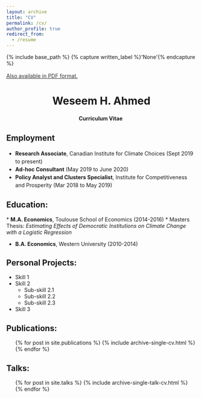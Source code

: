 ```yaml
---
layout: archive
title: "CV"
permalink: /cv/
author_profile: true
redirect_from:
  - /resume
---
```


{% include base_path %}
{% capture written_label %}'None'{% endcapture %}

<u><a style="line-height: 1.5;" href="http://weseemahmed.github.io/files/Weseem-Ahmed-Resume.pdf"><span style="color: #333333;"><span>Also available in PDF format.</span></span></a></u>

<h1 class="western" align="center"><b>Weseem H. Ahmed</b></h1>
<p style="line-height: 1.5;" align="center"><span><b>Curriculum Vitae</b> </span></p>

<h2>Employment</h2>
<ul style="line-height: 1.5; margin: 10px 0;">
  <li><span><b>Research Associate</b>, Canadian Institute for Climate Choices (Sept 2019 to present)</span></li>
  <li><span><b>Ad-hoc Consultant</b> (May 2019 to June 2020)</span></li>
  <li><span><b>Policy Analyst and Clusters Specialist</b>, Institute for Competitiveness and Prosperity (Mar 2018 to May 2019)</span></li>
</ul>

<h2>Education:</h2>
* <b>M.A. Economics</b>, Toulouse School of Economics (2014-2016)
  * Masters Thesis: <i>Estimating Effects of Democratic Institutions on Climate Change with a Logistic Regression</i>
 
* <b>B.A. Economics</b>, Western University (2010-2014)

<a name="projects"><h2 id="projects-">Personal Projects:</h2></a>
* Skill 1
* Skill 2
  * Sub-skill 2.1
  * Sub-skill 2.2
  * Sub-skill 2.3
* Skill 3

<a name="publications"><h2 id="publications-">Publications:</h2></a>
  <ul>{% for post in site.publications %}
    {% include archive-single-cv.html %}
  {% endfor %}</ul>
  
<a name="talks"><h2 id="talks-">Talks:</h2></a>
  <ul>{% for post in site.talks %}
    {% include archive-single-talk-cv.html %}
  {% endfor %}</ul>
